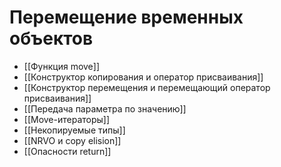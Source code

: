 # Перемещение временных объектов
* [[Функция move]]
* [[Конструктор копирования и оператор присваивания]]
* [[Конструктор перемещения и перемещающий оператор присваивания]]
* [[Передача параметра по значению]]
* [[Move-итераторы]]
* [[Некопируемые типы]]
* [[NRVO и copy elision]]
* [[Опасности return]]